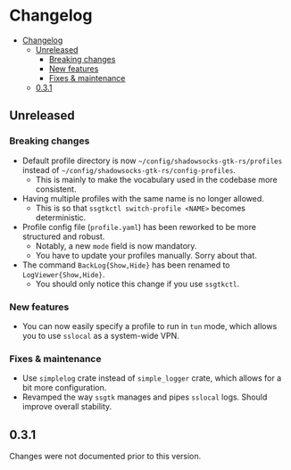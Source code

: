 # Changelog

- [Changelog](#changelog)
  - [Unreleased](#unreleased)
    - [Breaking changes](#breaking-changes)
    - [New features](#new-features)
    - [Fixes & maintenance](#fixes--maintenance)
  - [0.3.1](#031)

## Unreleased

### Breaking changes

 - Default profile directory is now `~/config/shadowsocks-gtk-rs/profiles` instead of `~/config/shadowsocks-gtk-rs/config-profiles`.
   - This is mainly to make the vocabulary used in the codebase more consistent.
 - Having multiple profiles with the same name is no longer allowed.
   - This is so that `ssgtkctl switch-profile <NAME>` becomes deterministic.
 - Profile config file (`profile.yaml`) has been reworked to be more structured and robust.
   - Notably, a new `mode` field is now mandatory.
   - You have to update your profiles manually. Sorry about that.
 - The command `BackLog{Show,Hide}` has been renamed to `LogViewer{Show,Hide}`.
   - You should only notice this change if you use `ssgtkctl`.

### New features

 - You can now easily specify a profile to run in `tun` mode, which allows you to use `sslocal` as a system-wide VPN.

### Fixes & maintenance

 - Use `simplelog` crate instead of `simple_logger` crate, which allows for a bit more configuration.
 - Revamped the way `ssgtk` manages and pipes `sslocal` logs. Should improve overall stability.

## 0.3.1

Changes were not documented prior to this version.
